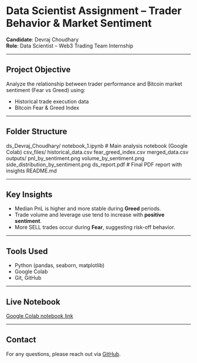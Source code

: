 # Data Scientist Assignment – Trader Behavior & Market Sentiment

**Candidate**: Devraj Choudhary  
**Role**: Data Scientist – Web3 Trading Team Internship

---

##  Project Objective

Analyze the relationship between trader performance and Bitcoin market sentiment (Fear vs Greed) using:

- Historical trade execution data
- Bitcoin Fear & Greed Index

---

##  Folder Structure

ds_Devraj_Choudhary/
 notebook_1.ipynb # Main analysis notebook (Google Colab)
 csv_files/
  historical_data.csv
  fear_greed_index.csv
  merged_data.csv
 outputs/
  pnl_by_sentiment.png
  volume_by_sentiment.png
  side_distribution_by_sentiment.png
  ds_report.pdf # Final PDF report with insights
  README.md


---

##  Key Insights

- Median PnL is higher and more stable during **Greed** periods.
- Trade volume and leverage use tend to increase with **positive sentiment**.
- More SELL trades occur during **Fear**, suggesting risk-off behavior.

---

##  Tools Used

- Python (pandas, seaborn, matplotlib)
- Google Colab
- Git, GitHub

---

##  Live Notebook

 [Google Colab notebook link](<insert-your-colab-link-here>)

---

##  Contact

For any questions, please reach out via [GitHub](https://github.com/CodingWithDevraj).
